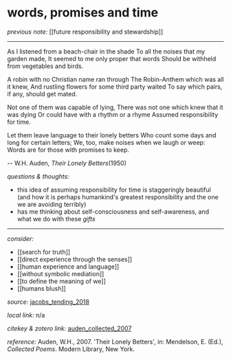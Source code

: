 # words, promises and time

_previous note:_ [[future responsibility and stewardship]]

---

As I listened from a beach-chair in the shade
To all the noises that my garden made,
It seemed to me only proper that words
Should be withheld from vegetables and birds.

A robin with no Christian name ran through
The Robin-Anthem which was all it knew,
And rustling flowers for some third party waited
To say which pairs, if any, should get mated.

Not one of them was capable of lying,
There was not one which knew that it was dying
Or could have with a rhythm or a rhyme
Assumed responsibility for time.

Let them leave language to their lonely betters
Who count some days and long for certain letters;
We, too, make noises when we laugh or weep:
Words are for those with promises to keep.

-- W.H. Auden, _Their Lonely Betters_(1950)


_questions & thoughts:_

- this idea of assuming responsibility for time is staggeringly beautiful (and how it is perhaps humankind's greatest responsibility and the one we are avoiding terribly)
- has me thinking about self-consciousness and self-awareness, and what we do with these _gifts_

--- 

_consider:_

- [[search for truth]]
- [[direct experience through the senses]]
- [[human experience and language]]
- [[without symbolic mediation]]
- [[to define the meaning of we]]
- [[humans blush]]


_source:_ [jacobs_tending_2018](zotero://select/items/1_35HBH6EZ)

_local link:_ n/a

_citekey & zotero link:_ [auden_collected_2007](zotero://select/items/1_ISCZIATS)

_reference:_ Auden, W.H., 2007. 'Their Lonely Betters', in: Mendelson, E. (Ed.), _Collected Poems_. Modern Library, New York.

